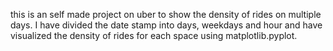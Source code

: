 this is an self made project on uber to show the density of rides on multiple days. I have divided the date stamp into days, weekdays and hour and have visualized the density of rides for each space using matplotlib.pyplot. 
